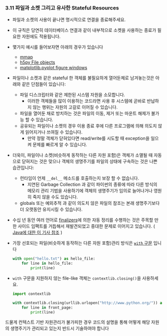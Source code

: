 <a id="s3.11-files-and-sockets"></a>

### 3.11 파일과 소켓 그리고 유사한 Stateful Resources

- 파일과 소켓의 사용이 끝나면 명시적으로 연결을 종료해주세요.
- 이 규칙은 당연히 데이터베이스 연결과 같이 내부적으로 소켓을 사용하는 종료가 필요한 자원에도 적용됩니다.
- 몇가지 예시를 들어보자면 아래의 경우가 있습니다

  - [mmap](https://docs.python.org/3/library/mmap.html)
  - [h5py File objects](https://docs.h5py.org/en/stable/high/file.html)
  - [matplotlib.pyplot figure windows](https://matplotlib.org/2.1.0/api/_as_gen/matplotlib.pyplot.close.html)

- 파일이나 소켓과 같은 stateful 한 객체를 불필요하게 열어둔체로 남겨놓는것은 아래와 같은 단점들이 있습니다:

  - 파일 디스크립터와 같은 제한된 시스템 자원을 소모합니다.
    - 이러한 객체들을 많이 이용하는 코드라면 사용 후 시스템에 곧바로 반납하지 않는 행위는 자원의 고갈로 이어질 수 있습니다.
  - 파일을 열어둔 채로 방치하는 것은 파일의 이동, 제거 또는 마운트 해제가 불가능 할 수 있습니다.
  - 공유되는 파일이나 소켓의 경우 이용 종료 후에 다른 프로그램에 의해 의도치 않게 읽어지거나 쓰여질 수 있습니다.
    - 만약 정말 객체가 닫혀있다면 read/write를 시도할 때 exception을 일으켜 문제를 빠르게 알 수 있습니다.

- 더욱이, 파일이나 소켓(비슷하게 동작하는 다른 자원 포함)은 객체가 소멸될 때 자동으로 닫혀지는 것은 맞으나 객체의 생명주기를 파일의 상태에 구속하는 것은 나쁜 습관입니다:

  - 런타임이 언제 `__del__` 메소드를 호출하는지 보장 할 수 없습니다.
    - 지연된 Garbage Collection 과 같이 파이썬의 종류에 따라 다른 방식의 메모리 관리 기법을 사용하기에 객체의 생명주기가 임의로 늘어나거나 영원히 죽지 않을 수도 있습니다.
  - globals 또는 예외추적 과 같이 의도치 않은 파일의 참조는 본래 생명주기보다 더 오랫동안 유지시킬 수 있습니다.

- 수십 년 동안 여러 언어로 [finalizers](https://en.wikipedia.org/wiki/Finalizer)에 의한 자동 정리를 수행하는 것은 주목할 만한 사이드 임팩트를 거듭해서 재발견되었고 중대한 문제로 이어지고 있습니다. ( [Java에 대한 이 기사 참조](https://wiki.sei.cmu.edu/confluence/display/java/MET12-J.+Do+not+use+finalizers) )

- 가장 선호되는 파일(비슷하게 동작하는 다른 자원 포함)관리 방식은 [`with` 구문](http://docs.python.org/reference/compound_stmts.html#the-with-statement) 입니다

  ```python
  with open("hello.txt") as hello_file:
      for line in hello_file:
          print(line)
  ```

- `with` 구문을 지원하지 않는 file-like 객체는 `contextlib.closing()`을 사용하세요.

  ```python
  import contextlib

  with contextlib.closing(urllib.urlopen("http://www.python.org/")) as front_page:
      for line in front_page:
          print(line)
  ```

드물게 컨텍스트 기반 자원관리가 불가피한 경우 코드의 설명을 통해 어떻게 해당 자원의 생명주기가 관리되고 있는지 반드시 기술하여야 합니다
